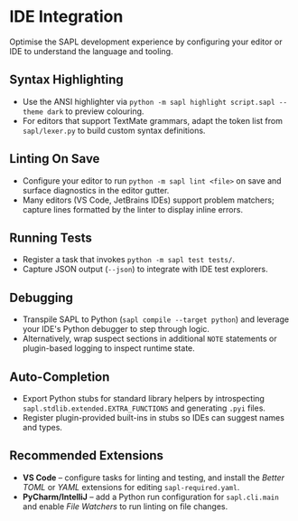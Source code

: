 # IDE Integration

Optimise the SAPL development experience by configuring your editor or IDE to understand the language and tooling.

## Syntax Highlighting

* Use the ANSI highlighter via `python -m sapl highlight script.sapl --theme dark` to preview colouring.
* For editors that support TextMate grammars, adapt the token list from `sapl/lexer.py` to build custom syntax definitions.

## Linting On Save

* Configure your editor to run `python -m sapl lint <file>` on save and surface diagnostics in the editor gutter.
* Many editors (VS Code, JetBrains IDEs) support problem matchers; capture lines formatted by the linter to display inline errors.

## Running Tests

* Register a task that invokes `python -m sapl test tests/`.
* Capture JSON output (`--json`) to integrate with IDE test explorers.

## Debugging

* Transpile SAPL to Python (`sapl compile --target python`) and leverage your IDE's Python debugger to step through logic.
* Alternatively, wrap suspect sections in additional `NOTE` statements or plugin-based logging to inspect runtime state.

## Auto-Completion

* Export Python stubs for standard library helpers by introspecting `sapl.stdlib.extended.EXTRA_FUNCTIONS` and generating `.pyi` files.
* Register plugin-provided built-ins in stubs so IDEs can suggest names and types.

## Recommended Extensions

* **VS Code** – configure tasks for linting and testing, and install the *Better TOML* or *YAML* extensions for editing `sapl-required.yaml`.
* **PyCharm/IntelliJ** – add a Python run configuration for `sapl.cli.main` and enable *File Watchers* to run linting on file changes.
